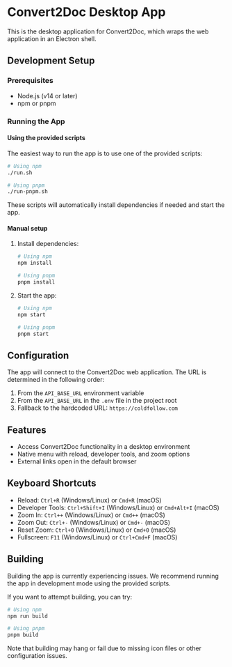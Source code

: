 # Convert2Doc Desktop App

This is the desktop application for Convert2Doc, which wraps the web application in an Electron shell.

## Development Setup

### Prerequisites

- Node.js (v14 or later)
- npm or pnpm

### Running the App

#### Using the provided scripts

The easiest way to run the app is to use one of the provided scripts:

```bash
# Using npm
./run.sh

# Using pnpm
./run-pnpm.sh
```

These scripts will automatically install dependencies if needed and start the app.

#### Manual setup

1. Install dependencies:
   ```bash
   # Using npm
   npm install
   
   # Using pnpm
   pnpm install
   ```

2. Start the app:
   ```bash
   # Using npm
   npm start
   
   # Using pnpm
   pnpm start
   ```

## Configuration

The app will connect to the Convert2Doc web application. The URL is determined in the following order:

1. From the `API_BASE_URL` environment variable
2. From the `API_BASE_URL` in the `.env` file in the project root
3. Fallback to the hardcoded URL: `https://coldfollow.com`

## Features

- Access Convert2Doc functionality in a desktop environment
- Native menu with reload, developer tools, and zoom options
- External links open in the default browser

## Keyboard Shortcuts

- Reload: `Ctrl+R` (Windows/Linux) or `Cmd+R` (macOS)
- Developer Tools: `Ctrl+Shift+I` (Windows/Linux) or `Cmd+Alt+I` (macOS)
- Zoom In: `Ctrl++` (Windows/Linux) or `Cmd++` (macOS)
- Zoom Out: `Ctrl+-` (Windows/Linux) or `Cmd+-` (macOS)
- Reset Zoom: `Ctrl+0` (Windows/Linux) or `Cmd+0` (macOS)
- Fullscreen: `F11` (Windows/Linux) or `Ctrl+Cmd+F` (macOS)

## Building

Building the app is currently experiencing issues. We recommend running the app in development mode using the provided scripts.

If you want to attempt building, you can try:

```bash
# Using npm
npm run build

# Using pnpm
pnpm build
```

Note that building may hang or fail due to missing icon files or other configuration issues.